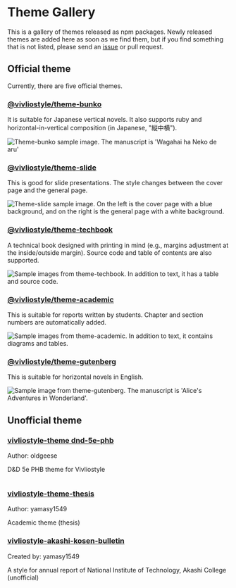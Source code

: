 # Theme Gallery

This is a gallery of themes released as npm packages. Newly released themes are added here as soon as we find them, but if you find something that is not listed, please send an [issue](https://github.com/vivliostyle/themes/issues) or pull request.

## Official theme

Currently, there are five official themes.

### [@vivliostyle/theme-bunko](https://www.npmjs.com/package/@vivliostyle/theme-bunko)

It is suitable for Japanese vertical novels. It also supports ruby and horizontal-in-vertical composition (in Japanese, "縦中横").

<img src="./assets/official-bunko.png" alt="Theme-bunko sample image. The manuscript is 'Wagahai ha Neko de aru'" style="max-width:500px">

### [@vivliostyle/theme-slide](https://www.npmjs.com/package/@vivliostyle/theme-slide)

This is good for slide presentations. The style changes between the cover page and the general page.

<img src="./assets/official-slide.png" alt="Theme-slide sample image. On the left is the cover page with a blue background, and on the right is the general page with a white background." style="max-width:500px">

### [@vivliostyle/theme-techbook](https://www.npmjs.com/package/@vivliostyle/theme-techbook)

A technical book designed with printing in mind (e.g., margins adjustment at the inside/outside margin). Source code and table of contents are also supported.

<img src="./assets/official-techbook.png" alt="Sample images from theme-techbook. In addition to text, it has a table and source code." style="max-width:500px">

### [@vivliostyle/theme-academic](https://www.npmjs.com/package/@vivliostyle/theme-academic)

This is suitable for reports written by students. Chapter and section numbers are automatically added.

<img src="./assets/official-academic.png" alt="Sample images from theme-academic. In addition to text, it contains diagrams and tables." style="max-width:500px">

### [@vivliostyle/theme-gutenberg](https://www.npmjs.com/package/@vivliostyle/theme-gutenberg)

This is suitable for horizontal novels in English.

<img src="./assets/official-gutenberg.png" alt="Sample image from theme-gutenberg. The manuscript is 'Alice's Adventures in Wonderland'." style="max-width:500px">

## Unofficial theme

### [vivliostyle-theme dnd-5e-phb](https://www.npmjs.com/package/vivliostyle-theme-dnd-5e-phb)

Author: oldgeese

D&D 5e PHB theme for Vivliostyle

<img src="https://raw.githubusercontent.com/oldgeese/vivliostyle-theme-dnd5e-phb/HEAD/example/sample.png" alt="" style="max-width:500px">

### [vivliostyle-theme-thesis](https://www.npmjs.com/package/vivliostyle-theme-thesis)

Author: yamasy1549

Academic theme (thesis)

### [vivliostyle-akashi-kosen-bulletin](https://www.npmjs.com/package/vivliostyle-akashi-kosen-bulletin)

Created by: yamasy1549

A style for annual report of National Institute of Technology, Akashi College (unofficial)
